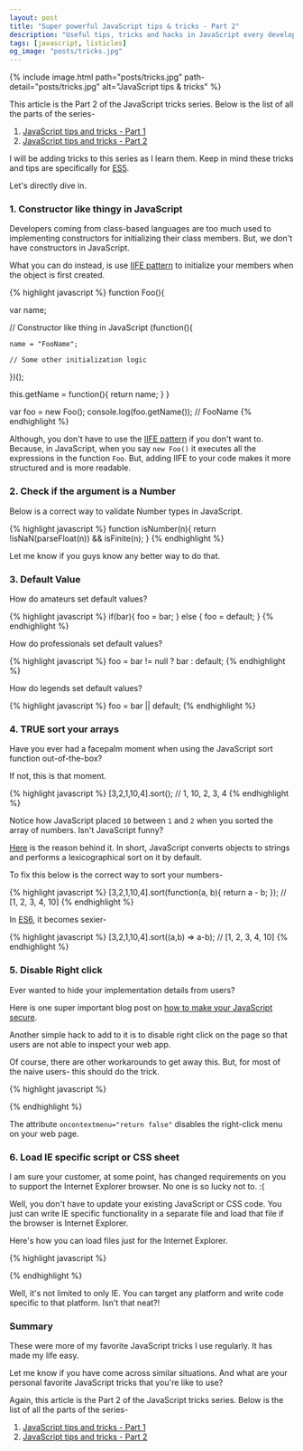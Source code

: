 ```yaml
---
layout: post
title: "Super powerful JavaScript tips & tricks - Part 2"
description: "Useful tips, tricks and hacks in JavaScript every developer should know about. JavaScript best practices. Learn super easy yet powerful tips of the day in Vanilla JavaScript."
tags: [javascript, listicles]
og_image: "posts/tricks.jpg"
---
```


{% include image.html path="posts/tricks.jpg" path-detail="posts/tricks.jpg" alt="JavaScript tips & tricks" %}

This article is the Part 2 of the JavaScript tricks series. Below is the list of all the parts of the series-

1. [JavaScript tips and tricks - Part 1](http://ngninja.com/posts/javascript-tricks)
2. [JavaScript tips and tricks - Part 2](http://ngninja.com/posts/javascript-tips-tricks-part-2)

I will be adding tricks to this series as I learn them. Keep in mind these tricks and tips are specifically for [ES5](https://en.wikipedia.org/wiki/ECMAScript).

Let's directly dive in.

### 1. Constructor like thingy in JavaScript

Developers coming from class-based languages are too much used to implementing constructors for initializing their class members. But, we don't have constructors in JavaScript.

What you can do instead, is use [IIFE pattern](https://codeburst.io/javascript-what-the-heck-is-an-immediately-invoked-function-expression-a0ed32b66c18) to initialize your members when the object is first created. 

{% highlight javascript %}
function Foo(){
  
  var name;
  
  // Constructor like thing in JavaScript
  (function(){
    
    name = "FooName";

    // Some other initialization logic
    
  })();
  
  this.getName = function(){
    return name;
  }
}


var foo = new Foo();
console.log(foo.getName()); // FooName
{% endhighlight %}

Although, you don't have to use the [IIFE pattern](https://codeburst.io/javascript-what-the-heck-is-an-immediately-invoked-function-expression-a0ed32b66c18) if you don't want to. Because, in JavaScript, when you say `new Foo()` it executes all the expressions in the function `Foo`. But, adding IIFE to your code makes it more structured and is more readable.


### 2. Check if the argument is a Number

Below is a correct way to validate Number types in JavaScript.

{% highlight javascript %}
function isNumber(n){
    return !isNaN(parseFloat(n)) && isFinite(n);
}
{% endhighlight %}

Let me know if you guys know any better way to do that.


### 3. Default Value

How do amateurs set default values?

{% highlight javascript %}
if(bar){
    foo = bar;
}
else {
    foo = default;
}
{% endhighlight %}

How do professionals set default values?

{% highlight javascript %}
foo = bar != null ? bar : default;
{% endhighlight %}

How do legends set default values?

{% highlight javascript %}
foo = bar || default;
{% endhighlight %}

### 4. TRUE sort your arrays

Have you ever had a facepalm moment when using the JavaScript sort function out-of-the-box?

If not, this is that moment.

{% highlight javascript %}
[3,2,1,10,4].sort(); // 1, 10, 2, 3, 4
{% endhighlight %}

Notice how JavaScript placed `10` between `1` and `2` when you sorted the array of numbers. Isn't JavaScript funny?

[Here](https://stackoverflow.com/a/7000924/1902831) is the reason behind it. In short, JavaScript converts objects to strings and performs a lexicographical sort on it by default.

To fix this below is the correct way to sort your numbers-

{% highlight javascript %}
[3,2,1,10,4].sort(function(a, b){ return a - b; }); // [1, 2, 3, 4, 10]
{% endhighlight %}

In [ES6](http://es6-features.org/), it becomes sexier-

{% highlight javascript %}
[3,2,1,10,4].sort((a,b) => a-b); // [1, 2, 3, 4, 10]
{% endhighlight %}

### 5. Disable Right click

Ever wanted to hide your implementation details from users? 

Here is one super important blog post on [how to make your JavaScript secure](http://ngninja.com/posts/secure-coding-javascript).

Another simple hack to add to it is to disable right click on the page so that users are not able to inspect your web app.

Of course, there are other workarounds to get away this. But, for most of the naive users- this should do the trick.

{% highlight javascript %}
<body oncontextmenu="return false">
    <div></div>
</body>
{% endhighlight %}

The attribute `oncontextmenu="return false"` disables the right-click menu on your web page.

### 6. Load IE specific script or CSS sheet

I am sure your customer, at some point, has changed requirements on you to support the Internet Explorer browser. No one is so lucky not to. :(

Well, you don't have to update your existing JavaScript or CSS code. You just can write IE specific functionality in a separate file and load that file if the browser is Internet Explorer.

Here's how you can load files just for the Internet Explorer. 

{% highlight javascript %}
<!-- [if IE]>
<script src="/js/script.js" />
<![endif]-->
{% endhighlight %}

Well, it's not limited to only IE. You can target any platform and write code specific to that platform. Isn't that neat?!

### Summary
These were more of my favorite JavaScript tricks I use regularly. It has made my life easy.

Let me know if you have come across similar situations. And what are your personal favorite JavaScript tricks that you're like to use?

Again, this article is the Part 2 of the JavaScript tricks series. Below is the list of all the parts of the series-


1. [JavaScript tips and tricks - Part 1](http://ngninja.com/posts/javascript-tricks)
2. [JavaScript tips and tricks - Part 2](http://ngninja.com/posts/javascript-tips-tricks-part-2)